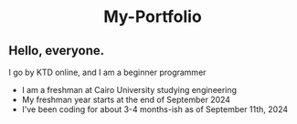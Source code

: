 # <center>My-Portfolio</center>

<h2>Hello, everyone.</h2>
<p>I go by KTD online, and I am a beginner programmer</p>

- I am a freshman at Cairo University studying engineering
- My freshman year starts at the end of September 2024
- I've been coding for about 3-4 months-ish as of September 11th, 2024

